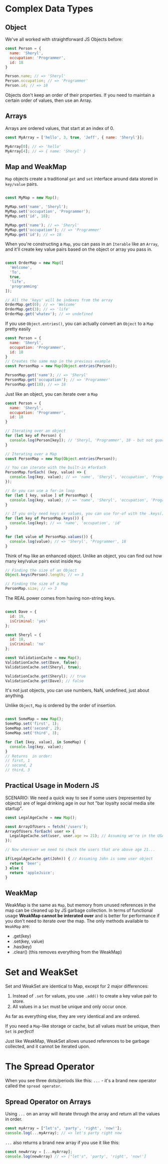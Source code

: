 Complex Data Types
==================

## Object

We've all worked with straightforward JS Objects before:

```js
const Person = {
  name: 'Sheryl',
  occupation: 'Programmer',
  id: 18
}

Person.name; // => 'Sheryl'
Person.occupation; // => 'Programmer'
Person.id; // => 18
```

Objects don't keep an order of their properties. If you need to maintain a certain order of values, then use an Array.

## Arrays

Arrays are ordered values, that start at an index of 0.

```js
const MyArray = ['hello', 3, true, 'Jeff', { name: 'Sheryl'}];

MyArray[0]; // => 'hello'
MyArray[4]; // => { name: 'Sheryl' }
```

## Map and WeakMap

`Map` objects create a traditional `get` and `set` interface around data stored in `key/value` pairs.

```js

const MyMap = new Map();

MyMap.set('name', 'Sheryl');
MyMap.set('occupation', 'Programmer');
MyMap.set('id', 18);

MyMap.get('name'); // => 'Sheryl'
MyMap.get('occupation'); // => 'Programmer'
MyMap.get('id'); // => 18

```

When you're constructing a `Map`, you can pass in an `Iterable` like an  `Array`, and it'll create key value pairs based on the object or array you pass in.

```js

const OrderMap = new Map([
  'Welcome',
  'To',
  true,
  'life',
  'programming'
]);

// All the 'keys' will be indexes from the array
OrderMap.get(0); // => 'Welcome'
OrderMap.get(3); // => 'life'
OrderMap.get('whatev'); // => undefined


```

If you use `Object.entries()`, you can actually convert an `Object` to a `Map` pretty easily

```js
const Person = {
  name: 'Sheryl',
  occupation: 'Programmer',
  id: 18
}
// Creates the same map in the previous example
const PersonMap = new Map(Object.entries(Person));

PersonMap.get('name'); // => 'Sheryl'
PersonMap.get('occupation'); // => 'Programmer'
PersonMap.get(18); // => 18
```

Just like an object, you can iterate over a `Map`

```js
const Person = {
  name: 'Sheryl',
  occupation: 'Programmer',
  id: 18
}

// Iterating over an object
for (let key of Person) {
  console.log(Person[key]); // 'Sheryl, 'Programmer', 18 - but not guaranteed in that order!
}

// Iterating over a Map
const PersonMap = new Map(Object.entries(Person));

// You can iterate with the built-in #forEach
PersonMap.forEach( (key, value) => {
  console.log(key, value); // => 'name', 'Sheryl', 'occupation', 'Programmer', 'id', 18
});

// Or you can use a for-in loop
for (let [ key, value ] of PersonMap) {
  console.log(key, value); // => 'name', 'Sheryl', 'occupation', 'Programmer', 'id', 18
}

// If you only need keys or values, you can use for-of with the .keys() or .values() methods
for (let key of PersonMap.keys()) {
  console.log(key); // => 'name', 'occupation', 'id'
}

for (let value of PersonMap.values()) {
  console.log(value); // => 'Sheryl', 'Programmer', 18
}
```

Think of `Map` like an enhanced object. Unlike an object, you can find out how many key/value pairs exist inside `Map`

```js
// Finding the size of an Object
Object.keys(Person).length; // => 3

// Finding the size of a Map
PersonMap.size; // => 3
```

The REAL power comes from having non-string keys.

```js

const Dave = {
  id: 19,
  isCriminal: 'yes'
};

const Sheryl = {
  id: 18,
  isCriminal: 'no'
};

const ValidationCache = new Map();
ValidationCache.set(Dave, false);
ValidationCache.set(Sheryl, true);

ValidationCache.get(Sheryl); // true
ValidationCache.get(Dave); // false
```

It's not just objects, you can use numbers, NaN, undefined, just about anything.


Unlike `Object`, `Map` is ordered by the order of insertion.

```js

const SomeMap = new Map();
SomeMap.set('first', 1);
SomeMap.set('second', 2);
SomeMap.set('third', 3);

for (let [key, value], in SomeMap) {
  console.log(key, value);
}
// Returns  in order:
// first, 1
// second, 2
// third, 3
```

## Practical Usage in Modern JS

SCENARIO:
We need a quick way to see if some users (represented by objects) are of legal drinking age in our hot "bar loyalty social media site startup".

```js
const LegalAgeCache = new Map();

const ArrayOfUsers = fetch('/users');
ArrayOfUsers.forEach( user => {
  LegalAgeCache.set(user, user.age >= 21); // Assuming we're in the USA. Sorry international students :(
});

// Now wherever we need to check the users that are above age 21...

if(LegalAgeCache.get(John)) { // Assuming John is some user object
  return 'beer';
} else {
  return 'appleJuice';
}
```

## WeakMap

WeakMap is the same as `Map`, but memory from unused references in the map can be cleaned up by JS garbage collection.
In terms of functional usage **WeakMap cannot be interated over** and is better for performance if you don't need to iterate over the map. The only methods available to `WeakMap` are:

* .get(key)
* .set(key, value)
* .has(key)
* .clear() (this removes everything from the WeakMap)

# Set and WeakSet

Set and WeakSet are identical to Map, except for 2 major differences:

1. Instead of `.set` for values, you use `.add()` to create a key value pair to store.
2. All values in a `Set` must be unique and only occur once.

As far as everything else, they are very identical and are ordered.

If you need a `Map`-like storage or cache, but all values must be unique, then `Set` is *perfect*!

Just like WeakMap, WeakSet allows unused references to be garbage collected, and it cannot be iterated upon.

# The Spread Operator

When you see three dots/periods like this: `...` - it's a brand new operator called the `spread operator`.

## Spread Operator on Arrays

Using `...` on an array will iterate through the array and return all the values in order.

```js
const myArray = ["let's", 'party', 'right', 'now!'];
console.log(...myArray); // => let's party right now
```

`...` also returns a brand new array if you use it like this:

```js
const newArray = [...myArray];
console.log(newArray) // => ["let's", 'party', 'right', 'now!']
```
